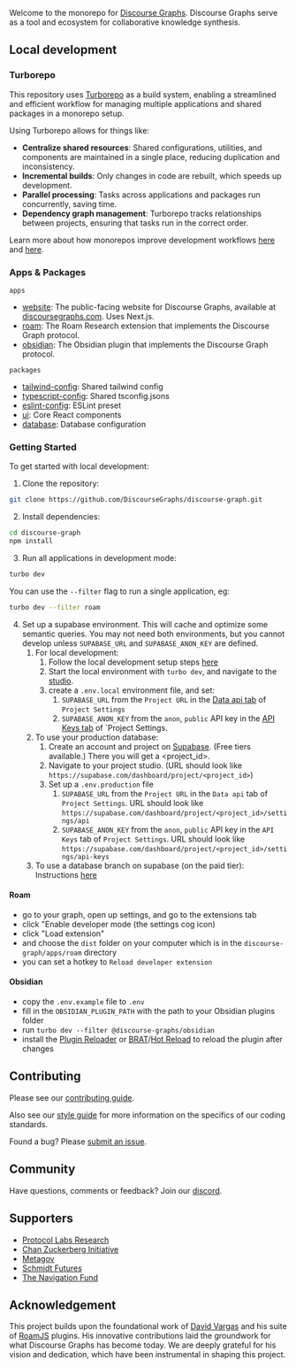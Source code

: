 Welcome to the monorepo for [Discourse Graphs](https://discoursegraphs.com). Discourse Graphs serve as a tool and ecosystem for collaborative knowledge synthesis.

## Local development

### Turborepo

This repository uses [Turborepo](https://turbo.build/repo/docs) as a build system, enabling a streamlined and efficient workflow for managing multiple applications and shared packages in a monorepo setup.

Using Turborepo allows for things like:

- **Centralize shared resources**: Shared configurations, utilities, and components are maintained in a single place, reducing duplication and inconsistency.
- **Incremental builds**: Only changes in code are rebuilt, which speeds up development.
- **Parallel processing**: Tasks across applications and packages run concurrently, saving time.
- **Dependency graph management**: Turborepo tracks relationships between projects, ensuring that tasks run in the correct order.

Learn more about how monorepos improve development workflows [here](https://vercel.com/blog/monorepos) and [here](https://github.com/babel/babel/blob/master/doc/design/monorepo.md).

### Apps & Packages

`apps`

- [website](https://github.com/DiscourseGraphs/discourse-graph/tree/main/apps/website): The public-facing website for Discourse Graphs, available at [discoursegraphs.com](https://discoursegraphs.com). Uses Next.js.
- [roam](https://github.com/DiscourseGraphs/discourse-graph/tree/main/apps/roam): The Roam Research extension that implements the Discourse Graph protocol.
- [obsidian](https://github.com/DiscourseGraphs/discourse-graph/tree/main/apps/obsidian): The Obsidian plugin that implements the Discourse Graph protocol.

`packages`

- [tailwind-config](https://github.com/DiscourseGraphs/discourse-graph/tree/main/packages/tailwind-config): Shared tailwind config
- [typescript-config](https://github.com/DiscourseGraphs/discourse-graph/tree/main/packages/typescript-config): Shared tsconfig.jsons
- [eslint-config](https://github.com/DiscourseGraphs/discourse-graph/tree/main/packages/eslint-config): ESLint preset
- [ui](https://github.com/DiscourseGraphs/discourse-graph/tree/main/packages/ui): Core React components
- [database](https://github.com/DiscourseGraphs/discourse-graph/tree/main/packages/database): Database configuration

### Getting Started

To get started with local development:

1. Clone the repository:

```bash
git clone https://github.com/DiscourseGraphs/discourse-graph.git
```

2. Install dependencies:

```bash
cd discourse-graph
npm install
```

3. Run all applications in development mode:

```bash
turbo dev
```

You can use the `--filter` flag to run a single application, eg:

```bash
turbo dev --filter roam
```

4. Set up a supabase environment. This will cache and optimize some semantic queries. You may not need both environments, but you cannot develop unless `SUPABASE_URL` and `SUPABASE_ANON_KEY` are defined.
   1. For local development:
      1. Follow the local development setup steps [here](https://github.com/DiscourseGraphs/discourse-graph/tree/main/packages/database/README.md)
      2. Start the local environment with `turbo dev`, and navigate to the [studio](http://localhost:54323).
      3. create a `.env.local` environment file, and set:
         1. `SUPABASE_URL` from the `Project URL` in the [Data api tab](http://localhost:54323/settings/api) of `Project Settings`
         2. `SUPABASE_ANON_KEY` from the `anon`, `public` API key in the [API Keys tab](http://localhost:54324/settings/api-keys) of `Project Settings.
   2. To use your production database:
      1. Create an account and project on [Supabase](https://supabase.com). (Free tiers available.) There you will get a <project_id>.
      2. Navigate to your project studio. (URL should look like `https://supabase.com/dashboard/project/<project_id>`)
      3. Set up a `.env.production` file
         1. `SUPABASE_URL` from the `Project URL` in the `Data api` tab of `Project Settings`. URL should look like `https://supabase.com/dashboard/project/<project_id>/settings/api`
         2. `SUPABASE_ANON_KEY` from the `anon`, `public` API key in the `API Keys` tab of `Project Settings`. URL should look like `https://supabase.com/dashboard/project/<project_id>/settings/api-keys`
   3. To use a database branch on supabase (on the paid tier): Instructions [here](https://supabase.com/docs/guides/deployment/branching)

#### Roam

- go to your graph, open up settings, and go to the extensions tab
- click "Enable developer mode (the settings cog icon)
- click "Load extension"
- and choose the `dist` folder on your computer which is in the `discourse-graph/apps/roam` directory
- you can set a hotkey to `Reload developer extension`

#### Obsidian

- copy the `.env.example` file to `.env`
- fill in the `OBSIDIAN_PLUGIN_PATH` with the path to your Obsidian plugins folder
- run `turbo dev --filter @discourse-graphs/obsidian`
- install the [Plugin Reloader](https://obsidian.md/plugins?id=plugin-reloader) or [BRAT](https://obsidian.md/plugins?id=obsidian42-brat)/[Hot Reload](https://github.com/pjeby/hot-reload) to reload the plugin after changes

## Contributing

Please see our [contributing guide](CONTRIBUTING.md).

Also see our [style guide](STYLE_GUIDE.md) for more information on the specifics of our coding standards.

Found a bug? Please [submit an issue](https://github.com/DiscourseGraphs/discourse-graph/issues).

## Community

Have questions, comments or feedback? Join our [discord](https://discord.gg/atWk6gJyjE).

## Supporters

- [Protocol Labs Research](https://research.protocol.ai/)
- [Chan Zuckerberg Initiative](https://cziscience.medium.com/request-for-information-pathways-to-ai-enabled-research-55c52124def4)
- [Metagov](https://www.metagov.org/)
- [Schmidt Futures](https://experiment.com/grants/metascience)
- [The Navigation Fund](https://commons.datacite.org/doi.org/10.71707/cx83-dh41)

## Acknowledgement

This project builds upon the foundational work of [David Vargas](https://github.com/dvargas92495) and his suite of [RoamJS](https://github.com/RoamJS) plugins. His innovative contributions laid the groundwork for what Discourse Graphs has become today. We are deeply grateful for his vision and dedication, which have been instrumental in shaping this project.
